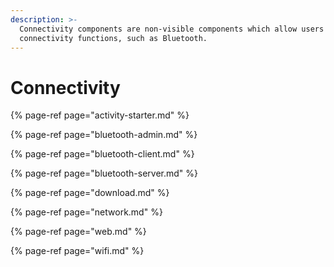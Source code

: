 ```yaml
---
description: >-
  Connectivity components are non-visible components which allow users to use
  connectivity functions, such as Bluetooth.
---
```


# Connectivity

{% page-ref page="activity-starter.md" %}

{% page-ref page="bluetooth-admin.md" %}

{% page-ref page="bluetooth-client.md" %}

{% page-ref page="bluetooth-server.md" %}

{% page-ref page="download.md" %}

{% page-ref page="network.md" %}

{% page-ref page="web.md" %}

{% page-ref page="wifi.md" %}

